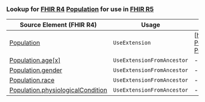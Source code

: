 ### Lookup for [FHIR R4](https://hl7.org/fhir/R4/) [Population](https://hl7.org/fhir/R4/Population.html) for use in [FHIR R5](https://hl7.org/fhir/R5/)

| Source Element (FHIR R4) | Usage | Target |
| -------------- | ----- | ------ |
| [Population](https://hl7.org/fhir/R4/Population.html#resource) | `UseExtension` | [http://hl7.org/fhir/4.0/StructureDefinition/extension-Population](StructureDefinition-ext-R4-Population.html) |
| [Population.age[x]](https://hl7.org/fhir/R4/Population.html#resource) | `UseExtensionFromAncestor` | - |
| [Population.gender](https://hl7.org/fhir/R4/Population.html#resource) | `UseExtensionFromAncestor` | - |
| [Population.race](https://hl7.org/fhir/R4/Population.html#resource) | `UseExtensionFromAncestor` | - |
| [Population.physiologicalCondition](https://hl7.org/fhir/R4/Population.html#resource) | `UseExtensionFromAncestor` | - |
